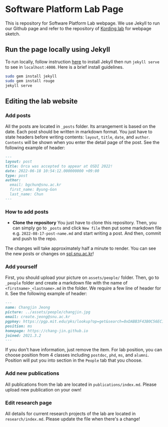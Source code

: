 # Software Platform Lab Page

This is repository for Software Platform Lab webpage. We use Jekyll to run our Github page and refer to the repository of [Kording lab](https://github.com/KordingLab/KordingLab.github.io) for webpage sketch.

## Run the page locally using Jekyll

To run locally, follow instruction [here](https://jekyllrb.com/) to install Jekyll then run `jekyll serve` to see in `localhost:4000`. Here is a brief install guidelines.

```bash
sudo gem install jekyll
sudo gem install rouge
jekyll serve
```

## Editing the lab website

### Add posts

All the posts are located in `_posts` folder. Its arrangement is based on the date.
Each post should be written in markdown format.
You just have to state headers before writing contents: `layout`, `title`, `date`, and `author`.
`Contents` will be shown when you enter the detail page of the post.
See the following example of header:

``` markdown
---
layout: post
title: Orca was accepted to appear at OSDI 2022!
date: 2022-06-18 10:54:12.000000000 +09:00
type: post
author:
  email: bgchun@snu.ac.kr
  first_name: Byung-Gon
  last_name: Chun
---
```

### How to add posts

- **Clone the repository** You just have to clone this repository. Then, you can simply go to `_posts` and click `New file` then put some markdown file e.g. `2022-08-17-post-name.md` and start writing a post. And then, commit and push to the repo.

The changes will take approximately half a minute to render. You can see the new posts or changes on [spl.snu.ac.kr](http://spl.snu.ac.kr)!

### Add yourself

First, you should upload your picture on `assets/people/` folder.
Then, go to `_people` folder and create a markdown file with the name of `<firstname>_<lastname>.md` in the folder.
We require a few line of header for it. See the following example of header:

``` markdown
---
name: Changjin Jeong
picture: ../assets/people/changjin.jpg
email: create.jeong@snu.ac.kr
pgpkey: https://pgp.mit.edu/pks/lookup?op=get&search=0xDABB3F43B0C56EC1
position: ms
homepage: https://chang-jin.github.io
joined: 2021.3.2
---
```

If you don't have information, just remove the item.
For lab position, you can choose position from 4 classes including `postdoc`, `phd`, `ms`, and `alumni`. Position will put you into section in the `People` tab that you choose.

### Add new publications

All publications from the lab are located in `publications/index.md`. Please upload new publication on your own!

### Edit research page

All details for current research projects of the lab are located in `research/index.md`. Please update the file when there's a change!
